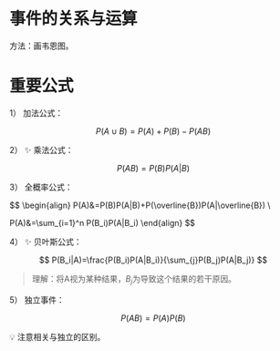 # 事件的关系与运算

方法：画韦恩图。

# 重要公式

1） 加法公式：

$$
P(A\cup B)=P(A)+P(B)-P(AB)
$$

2） :sparkles: 乘法公式：

$$
P(AB)=P(B)P(A|B)
$$

3） 全概率公式：

$$
\begin{align}
P(A)&=P(B)P(A|B)+P(\overline{B})P(A|\overline{B}) \\

P(A)&=\sum_{i=1}^n P(B_i)P(A|B_i)
\end{align}
$$

4） :sparkles: 贝叶斯公式：

$$
P(B_i|A)=\frac{P(B_i)P(A|B_i)}{\sum_{j}P(B_j)P(A|B_j)}
$$

> 理解：将A视为某种结果，$B_j$为导致这个结果的若干原因。

5） 独立事件：

$$
P(AB)=P(A)P(B)
$$

:bulb: 注意相关与独立的区别。

